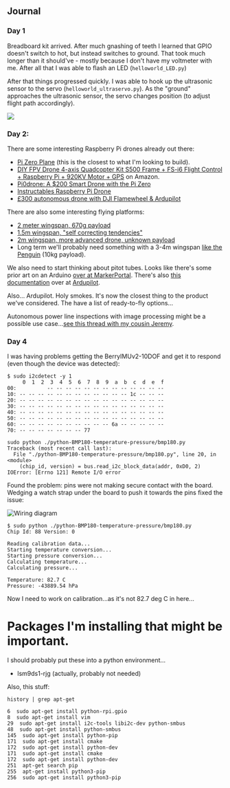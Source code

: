 
## Journal
### Day 1
Breadboard kit arrived.  After much gnashing of teeth I learned that GPIO doesn't switch to hot, but instead switches to ground.  That took much longer than it should've - mostly because I don't have my voltmeter with me.  After all that I was able to flash an LED (```helloworld_LED.py```)

After that things progressed quickly.  I was able to hook up the ultrasonic sensor to the servo (```helloworld_ultraservo.py```).  As the "ground" approaches the ultrasonic sensor, the servo changes position (to adjust flight path accordingly).

[![](http://img.youtube.com/vi/hOCjklzRYUM/0.jpg)](http://www.youtube.com/watch?v=hOCjklzRYUM "First day - journal entry")


### Day 2:
There are some interesting Raspberry Pi drones already out there:
* [Pi Zero Plane](https://www.instructables.com/id/Pi-Zero-Plane-a-150-Smart-Fixed-Wing-Drone-With-th/) (this is the closest to what I'm looking to build).
* [DIY FPV Drone 4-axis Quadcopter Kit S500 Frame + FS-i6 Flight Control + Raspberry Pi + 920KV Motor + GPS](https://www.amazon.com/4-axis-Quadcopter-Flight-Control-Raspberry/dp/B07R7DLQGK) on Amazon.
* [Pi0drone: A $200 Smart Drone with the Pi Zero](https://www.hackster.io/12590/pi0drone-a-200-smart-drone-with-the-pi-zero-4fec08)
* [Instructables Raspberry Pi Drone](https://www.instructables.com/id/The-Drone-Pi/)
* [£300 autonomous drone with DJI Flamewheel & Ardupilot](https://medium.com/the-reading-room/how-to-build-an-autonomous-drone-for-less-than-300-80ebeb2b1db8)

There are also some interesting flying platforms:
* [2 meter wingspan, 670g payload](https://www.banggood.com/Believer-1960mm-Wingspan-EPO-Twin-Motor-Aerial-Survey-Aircraft-FPV-Platform-Mapping-RC-Airplane-KIT-p-1178800.html)
* [1.5m wingspan, "self correcting tendencies"](https://www.readymaderc.com/products/details/strix-stratosurfer-pnp)
* [2m wingspan, more advanced drone, unknown payload](https://www.readymaderc.com/products/details/rmrc-anaconda-kit)
* Long term we'll probably need something with a 3-4m wingspan [like the Penguin](https://www.uavfactory.com/product/46) (10kg payload).

We also need to start thinking about pitot tubes.  Looks like there's some prior art on an Arduino [over at MarkerPortal](https://makersportal.com/blog/2019/02/06/arduino-pitot-tube-wind-speed-theory-and-experiment).  There's also [this documentation](https://ardupilot.org/plane/docs/airspeed.html) over at [Ardupilot](https://ardupilot.org/plane/index.html).

Also... Ardupilot.  Holy smokes.  It's now the closest thing to the product we've considered.  The have a list of ready-to-fly options...

Autonomous power line inspections with image processing might be a possible use case...[see this thread with my cousin Jeremy](https://github.com/srosro/BerryWing/blob/master/assets/autonomous-power-line-monitoring-use-case.png?raw=true).


### Day 4
I was having problems getting the BerryIMUv2-10DOF and get it to respond (even though the device was detected):

```
$ sudo i2cdetect -y 1
     0  1  2  3  4  5  6  7  8  9  a  b  c  d  e  f
00:          -- -- -- -- -- -- -- -- -- -- -- -- --
10: -- -- -- -- -- -- -- -- -- -- -- -- 1c -- -- --
20: -- -- -- -- -- -- -- -- -- -- -- -- -- -- -- --
30: -- -- -- -- -- -- -- -- -- -- -- -- -- -- -- --
40: -- -- -- -- -- -- -- -- -- -- -- -- -- -- -- --
50: -- -- -- -- -- -- -- -- -- -- -- -- -- -- -- --
60: -- -- -- -- -- -- -- -- -- -- 6a -- -- -- -- --
70: -- -- -- -- -- -- -- 77
```

```
sudo python ./python-BMP180-temperature-pressure/bmp180.py
Traceback (most recent call last):
  File "./python-BMP180-temperature-pressure/bmp180.py", line 20, in <module>
    (chip_id, version) = bus.read_i2c_block_data(addr, 0xD0, 2)
IOError: [Errno 121] Remote I/O error
```

Found the problem: pins were not making secure contact with the board.  Wedging a watch strap under the board to push it towards the pins fixed the issue:

![Wiring diagram](https://raw.githubusercontent.com/srosro/BerryWing/master/assets/watch-wedge.png)

```
$ sudo python ./python-BMP180-temperature-pressure/bmp180.py
Chip Id: 88 Version: 0

Reading calibration data...
Starting temperature conversion...
Starting pressure conversion...
Calculating temperature...
Calculating pressure...

Temperature: 82.7 C
Pressure: -43889.54 hPa
```

Now I need to work on calibration...as it's not 82.7 deg C in here...

# Packages I'm installing that might be important.
I should probably put these into a python environment...

* lsm9ds1-rjg (actually, probably not needed)

Also, this stuff:

```
history | grep apt-get

6  sudo apt-get install python-rpi.gpio
8  sudo apt-get install vim
29  sudo apt-get install i2c-tools libi2c-dev python-smbus
48  sudo apt-get install python-smbus
145  sudo apt-get install python-pip
171  sudo apt-get install cmake
172  sudo apt-get install python-dev
171  sudo apt-get install cmake
172  sudo apt-get install python-dev
251  apt-get search pip
255  apt-get install python3-pip
256  sudo apt-get install python3-pip
```
